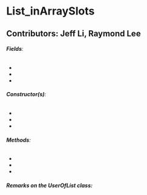 # **List_inArraySlots**
## **Contributors**: Jeff Li, Raymond Lee
###### **Fields**:
- 
- 
- 
###### **Constructor(s)**:
- 
- 
- 
###### **Methods**:
- 
- 
- 
##### **Remarks on the UserOfList class**:
